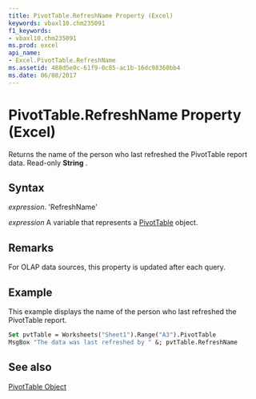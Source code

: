 ```yaml
---
title: PivotTable.RefreshName Property (Excel)
keywords: vbaxl10.chm235091
f1_keywords:
- vbaxl10.chm235091
ms.prod: excel
api_name:
- Excel.PivotTable.RefreshName
ms.assetid: 488d5e0c-61f9-0c85-ac1b-16dc98360bb4
ms.date: 06/08/2017
---
```



# PivotTable.RefreshName Property (Excel)

Returns the name of the person who last refreshed the PivotTable report data. Read-only  **String** .


## Syntax

 _expression_. 'RefreshName'

 _expression_ A variable that represents a [PivotTable](./Excel.PivotTable.md) object.


## Remarks

For OLAP data sources, this property is updated after each query.


## Example

This example displays the name of the person who last refreshed the PivotTable report.


```vb
Set pvtTable = Worksheets("Sheet1").Range("A3").PivotTable 
MsgBox "The data was last refreshed by " &; pvtTable.RefreshName
```


## See also


[PivotTable Object](Excel.PivotTable.md)

